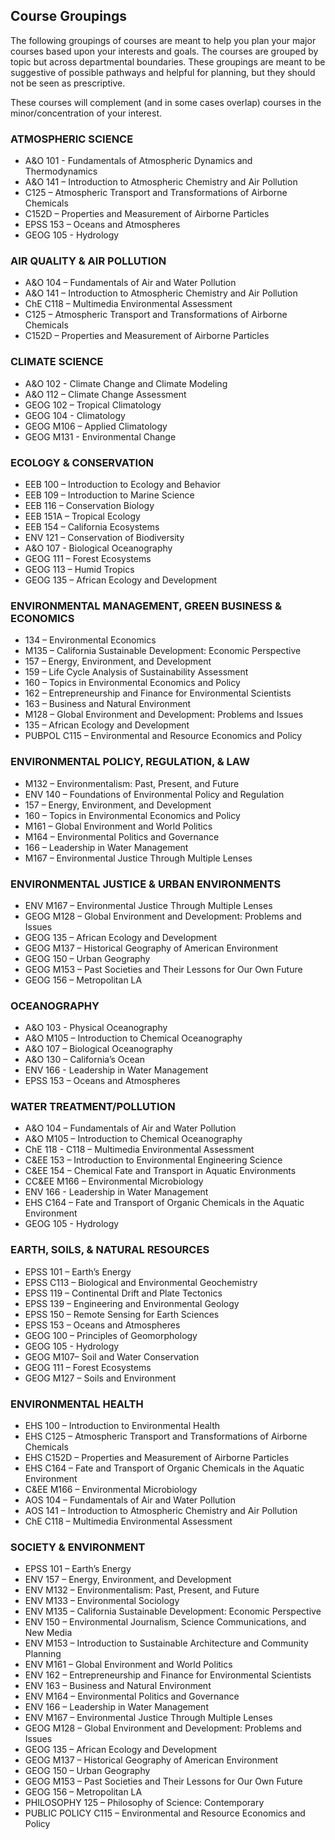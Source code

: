 ## Course Groupings

The following groupings of courses are meant to help you plan your major courses based upon your interests and goals. 
The courses are grouped by topic but across departmental boundaries. These groupings are meant to be suggestive of possible pathways and helpful for planning, but they should not be seen as prescriptive. 

These courses will complement (and in some cases overlap) courses in the minor/concentration of your interest. 

### ATMOSPHERIC SCIENCE

- A&O 101 -  Fundamentals of Atmospheric Dynamics and Thermodynamics
- A&O 141 – Introduction to Atmospheric Chemistry and Air Pollution
- C125 – Atmospheric Transport and Transformations of Airborne Chemicals
- C152D – Properties and Measurement of Airborne Particles
- EPSS 153 – Oceans and Atmospheres
- GEOG 105 - Hydrology

### AIR QUALITY & AIR POLLUTION

- A&O 104 – Fundamentals of Air and Water Pollution
- A&O 141 – Introduction to Atmospheric Chemistry and Air Pollution
- ChE C118 – Multimedia Environmental Assessment
- C125 – Atmospheric Transport and Transformations of Airborne Chemicals
- C152D – Properties and Measurement of Airborne Particles

### CLIMATE SCIENCE

- A&O 102 - Climate Change and Climate Modeling
- A&O 112 – Climate Change Assessment
- GEOG 102 – Tropical Climatology
- GEOG 104 - Climatology
- GEOG M106 – Applied Climatology
- GEOG M131 - Environmental Change

### ECOLOGY & CONSERVATION

- EEB 100 – Introduction to Ecology and Behavior
- EEB 109 – Introduction to Marine Science
- EEB 116 – Conservation Biology
- EEB 151A – Tropical Ecology
- EEB 154 – California Ecosystems
- ENV 121 – Conservation of Biodiversity
- A&O 107 - Biological Oceanography
- GEOG 111 – Forest Ecosystems
- GEOG 113 – Humid Tropics
- GEOG 135 – African Ecology and Development

### ENVIRONMENTAL MANAGEMENT, GREEN BUSINESS & ECONOMICS

- 134 – Environmental Economics
- M135 – California Sustainable Development: Economic Perspective
- 157 – Energy, Environment, and Development
- 159 – Life Cycle Analysis of Sustainability Assessment
- 160 – Topics in Environmental Economics and Policy
- 162 – Entrepreneurship and Finance for Environmental Scientists
- 163 – Business and Natural Environment
- M128 – Global Environment and Development: Problems and Issues
- 135 – African Ecology and Development
- PUBPOL C115 – Environmental and Resource Economics and Policy

### ENVIRONMENTAL POLICY, REGULATION, & LAW

- M132 – Environmentalism: Past, Present, and Future
- ENV 140 – Foundations of Environmental Policy and Regulation
- 157 – Energy, Environment, and Development
- 160 – Topics in Environmental Economics and Policy
- M161 – Global Environment and World Politics
- M164 – Environmental Politics and Governance
- 166 – Leadership in Water Management
- M167 – Environmental Justice Through Multiple Lenses

### ENVIRONMENTAL JUSTICE & URBAN ENVIRONMENTS

- ENV M167 – Environmental Justice Through Multiple Lenses
- GEOG M128 – Global Environment and Development: Problems and Issues
- GEOG 135 – African Ecology and Development
- GEOG M137 – Historical Geography of American Environment
- GEOG 150 – Urban Geography
- GEOG M153 – Past Societies and Their Lessons for Our Own Future
- GEOG 156 – Metropolitan LA

### OCEANOGRAPHY

- A&O 103 - Physical Oceanography
- A&O M105 – Introduction to Chemical Oceanography
- A&O 107 – Biological Oceanography
- A&O 130 – California’s Ocean
- ENV 166 - Leadership in Water Management
- EPSS  153 – Oceans and Atmospheres

### WATER TREATMENT/POLLUTION

- A&O 104 – Fundamentals of Air and Water Pollution
- A&O M105 – Introduction to Chemical Oceanography
- ChE 118 - C118 – Multimedia Environmental Assessment
- C&EE 153 – Introduction to Environmental Engineering Science
- C&EE 154 – Chemical Fate and Transport in Aquatic Environments
- CC&EE M166 – Environmental Microbiology
- ENV 166 - Leadership in Water Management
- EHS C164 – Fate and Transport of Organic Chemicals in the Aquatic Environment
- GEOG 105 - Hydrology

### EARTH, SOILS, & NATURAL RESOURCES

- EPSS 101 – Earth’s Energy
- EPSS C113 – Biological and Environmental Geochemistry
- EPSS 119 – Continental Drift and Plate Tectonics
- EPSS 139 – Engineering and Environmental Geology
- EPSS 150 – Remote Sensing for Earth Sciences
- EPSS 153 – Oceans and Atmospheres
- GEOG 100 – Principles of Geomorphology
- GEOG 105 - Hydrology
- GEOG M107– Soil and Water Conservation
- GEOG 111 – Forest Ecosystems
- GEOG M127 – Soils and Environment

### ENVIRONMENTAL HEALTH

- EHS 100 – Introduction to Environmental Health
- EHS C125 – Atmospheric Transport and Transformations of Airborne Chemicals
- EHS C152D – Properties and Measurement of Airborne Particles
- EHS C164 – Fate and Transport of Organic Chemicals in the Aquatic Environment
- C&EE M166 – Environmental Microbiology
- AOS 104 – Fundamentals of Air and Water Pollution
- AOS 141 – Introduction to Atmospheric Chemistry and Air Pollution
- ChE C118 – Multimedia Environmental Assessment

### SOCIETY & ENVIRONMENT

- EPSS 101 – Earth’s Energy
- ENV 157 – Energy, Environment, and Development
- ENV M132 – Environmentalism: Past, Present, and Future
- ENV M133 – Environmental Sociology
- ENV M135 – California Sustainable Development: Economic Perspective
- ENV 150 – Environmental Journalism, Science Communications, and New Media
- ENV M153 – Introduction to Sustainable Architecture and Community Planning
- ENV M161 – Global Environment and World Politics
- ENV 162 – Entrepreneurship and Finance for Environmental Scientists
- ENV 163 – Business and Natural Environment
- ENV M164 – Environmental Politics and Governance
- ENV 166 – Leadership in Water Management
- ENV M167 – Environmental Justice Through Multiple Lenses
- GEOG M128 – Global Environment and Development: Problems and Issues
- GEOG 135 – African Ecology and Development
- GEOG M137 – Historical Geography of American Environment
- GEOG 150 – Urban Geography
- GEOG M153 – Past Societies and Their Lessons for Our Own Future
- GEOG 156 – Metropolitan LA
- PHILOSOPHY 125 – Philosophy of Science: Contemporary
- PUBLIC POLICY C115 – Environmental and Resource Economics and Policy